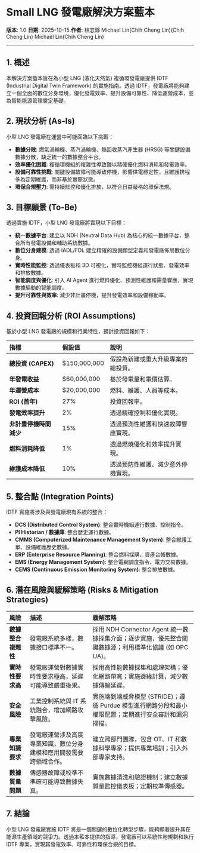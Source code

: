 # Small LNG 發電廠解決方案藍本

**版本**: 1.0
**日期**: 2025-10-15
**作者**: 林志錚 Michael Lin(Chih Cheng Lin)(Chih Cheng Lin) Michael Lin(Chih Cheng Lin)

---

## 1. 概述

本解決方案藍本旨在為小型 LNG (液化天然氣) 複循環發電廠提供 IDTF (Industrial Digital Twin Framework) 的實施指南。透過 IDTF，發電廠將能夠建立一個全面的數位分身環境，優化發電效率、提升設備可靠性、降低運營成本，並為智能能源管理奠定基礎。

## 2. 現狀分析 (As-Is)

小型 LNG 發電廠在運營中可能面臨以下挑戰：

*   **數據分散**: 燃氣渦輪機、蒸汽渦輪機、熱回收蒸汽產生器 (HRSG) 等關鍵設備數據分散，缺乏統一的數據整合平台。
*   **效率優化困難**: 複循環機組的複雜性導致難以精確優化燃料消耗和發電效率。
*   **設備可靠性挑戰**: 關鍵設備故障可能導致停機，影響供電穩定性，且維護排程多為定期維護，而非基於實際狀態。
*   **環保合規壓力**: 需持續監控和優化排放，以符合日益嚴格的環保法規。

## 3. 目標願景 (To-Be)

透過實施 IDTF，小型 LNG 發電廠將實現以下目標：

*   **統一數據平台**: 建立以 NDH (Neutral Data Hub) 為核心的統一數據平台，整合所有發電設備和輔助系統數據。
*   **數位分身建模**: 透過 IADL/FDL 建立精確的設備類型定義和發電廠佈局數位分身。
*   **實時性能監控**: 透過儀表板和 3D 可視化，實時監控機組運行狀態、發電效率和排放數據。
*   **智能調度與優化**: 引入 AI Agent 進行燃料優化、預測性維護和需量響應，實現數據驅動的智能調度。
*   **提升可靠性與效率**: 減少非計畫停機，提升發電效率和設備稼動率。

## 4. 投資回報分析 (ROI Assumptions)

基於小型 LNG 發電廠的規模和行業特性，預計投資回報如下：

| 指標 | 假設值 | 說明 |
|:---|:---|:---|
| **總投資 (CAPEX)** | $150,000,000 | 假設為新建或重大升級專案的總投資。 |
| **年發電收益** | $60,000,000 | 基於發電量和電價估算。 |
| **年運營成本** | $20,000,000 | 燃料、維護、人員等成本。 |
| **ROI (首年)** | 27% | 投資回報率。 |
| **發電效率提升** | 2% | 透過精確控制和優化實現。 |
| **非計畫停機時間減少** | 15% | 透過預測性維護和快速故障響應實現。 |
| **燃料消耗降低** | 1% | 透過燃燒優化和效率提升實現。 |
| **維護成本降低** | 10% | 透過預防性維護、減少意外停機實現。 |

## 5. 整合點 (Integration Points)

IDTF 實施將涉及與發電廠現有系統的整合：

*   **DCS (Distributed Control System)**: 整合實時機組運行數據、控制指令。
*   **PI Historian / 數據庫**: 整合歷史運行數據。
*   **CMMS (Computerized Maintenance Management System)**: 整合維護工單、設備維護歷史數據。
*   **ERP (Enterprise Resource Planning)**: 整合燃料採購、資產台帳數據。
*   **EMS (Energy Management System)**: 整合電網調度指令、電力交易數據。
*   **CEMS (Continuous Emission Monitoring System)**: 整合排放數據。

## 6. 潛在風險與緩解策略 (Risks & Mitigation Strategies)

| 風險 | 描述 | 緩解策略 |
|:---|:---|:---|
| **數據整合複雜性** | 發電廠系統多樣，數據接口標準不一。 | 採用 NDH Connector Agent 統一數據採集介面；逐步實施，優先整合關鍵數據源；利用標準化協議 (如 OPC UA)。 |
| **實時性要求高** | 發電廠運營對數據實時性要求極高，延遲可能導致嚴重後果。 | 採用高性能數據採集和處理架構；優化網路帶寬；實施邊緣計算，減少數據傳輸延遲。 |
| **安全風險** | 工業控制系統與 IT 系統融合，增加網路攻擊風險。 | 實施端到端威脅模型 (STRIDE)；遵循 Purdue 模型進行網路分段和最小權限配置；定期進行安全審計和漏洞掃描。 |
| **專業知識要求** | 發電廠運營涉及高度專業知識，數位分身建模和應用開發需要跨領域合作。 | 建立跨部門團隊，包含 OT、IT 和數據科學專家；提供專業培訓；引入外部專家支持。 |
| **數據質量問題** | 傳感器故障或校準不準確可能導致數據失真。 | 實施數據清洗和驗證機制；建立數據質量監控儀表板；定期校準傳感器。 |

## 7. 結論

小型 LNG 發電廠實施 IDTF 將是一個關鍵的數位化轉型步驟，能夠顯著提升其在能源生產領域的競爭力。透過本藍本提供的指導，發電廠可以系統性地規劃和執行 IDTF 專案，實現其發電效率、可靠性和環保合規的目標。
